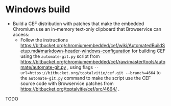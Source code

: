 # Windows build

- Build a CEF distribution with patches that make the embedded Chromium use an in-memory text-only clipboard that Browservice can access:
    - Follow the instructions https://bitbucket.org/chromiumembedded/cef/wiki/AutomatedBuildSetup.md#markdown-header-windows-configuration for building CEF using the `automate-git.py` script from https://bitbucket.org/chromiumembedded/cef/raw/master/tools/automate/automate-git.py , using flags `--url=https://bitbucket.org/toptalvitie/cef.git --branch=4664` to the `automate-git.py` command to make the script use the CEF source code with Browservice patches from https://bitbucket.org/toptalvitie/cef/src/4664/ .

TODO 
